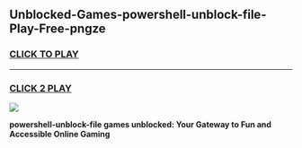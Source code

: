
## Unblocked-Games-powershell-unblock-file-Play-Free-pngze
<h3>
<a href="https://premium76.site?title=powershell-unblock-file&ref=12A">CLICK TO PLAY</a></h3>
<hr>

<h3>
<a href="https://premium76.site?title=powershell-unblock-file&ref=12A">CLICK 2 PLAY</a>
  
</h3>

<a href="https://premium76.site?title=powershell-unblock-file&ref=12A"><img src="https://clearcache.store/games.png"></a>


**powershell-unblock-file games unblocked: Your Gateway to Fun and Accessible Online Gaming**
